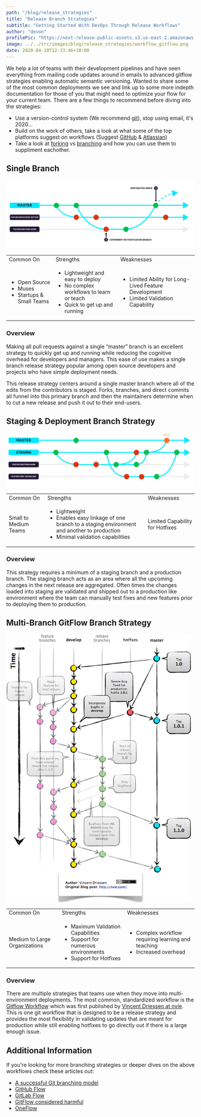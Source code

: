 ```yaml
---
path: "/blog/release_strategies"
title: "Release Branch Strategies"
subtitle: "Getting Started With DevOps Through Release Workflows"
author: "devon"
profilePic: "https://next-release-public-assets.s3.us-east-2.amazonaws.com/devon_profile_pic.png"
image: ../../src/images/blog/release_strategies/workflow_gitflow.png
date: 2020-04-10T12:33:46+10:00
---
```


We help a lot of teams with their development pipelines and have seen everything from mailing
code updates around in emails to advanced gitflow strategies enabling automatic semantic versioning.
Wanted to share some of the most common deployments we see and link up to some more indepth documentation
for those of you that might need to optimize your flow for your current team. There are a few things to
recommend before diving into the strategies:

-   Use a version-control system (We recommend [git](https://git-scm.com/)), stop using email, it's 2020...
-   Build on the work of others, take a look at what some of the top platforms suggest on
    workflows (Suggest [GitHub](https://help.github.com/en/github/collaborating-with-issues-and-pull-requests/github-flow) & [Atlassian](https://www.atlassian.com/git/tutorials/comparing-workflows))
-   Take a look at [forking](https://www.atlassian.com/git/tutorials/comparing-workflows/forking-workflow) vs [branching](https://git-scm.com/book/en/v2/Git-Branching-Branching-Workflows) and how you can use them to suppliment eachother.

## Single Branch

![Single Branch Workflow](../../src/images/blog/release_strategies/workflow_single_branch.png)

<table>
<tr>
  <td>Common On</td>
  <td>Strengths</td>
  <td>Weaknesses</td>
</tr>
<tr>
  <td>
    <ul>
      <li>Open Source</li>
      <li>Muses</li>
      <li>Startups & Small Teams</li>
    </ul>
  </td>
  <td>
    <ul>
      <li>Lightweight and easy to deploy</li>
      <li>No complex workflows to learn or teach</li>
      <li>Quick to get up and running</li>
    </ul>
  </td>
  <td>
    <ul>
      <li>Limited Ability for Long-Lived Feature Development</li>
      <li>Limited Validation Capability</li>
    </ul>
  </td>
</tr>
</table>

### Overview

Making all pull requests against a single “master” branch is an excellent strategy to
quickly get up and running while reducing the cognitive overhead for developers and
managers. This ease of use makes a single branch release strategy popular among open
source developers and projects who have simple deployment needs.

This release strategy centers around a single master branch where all of the edits from
the contributors is staged. Forks, branches, and direct commits all funnel into this
primary branch and then the maintainers determine when to cut a new release and push
it out to their end-users.

## Staging & Deployment Branch Strategy

![Staging & Production Branch Workflow](../../src/images/blog/release_strategies/workflow_staging_and_production.png)

<table>
<tr>
  <td>Common On</td>
  <td>Strengths</td>
  <td>Weaknesses</td>
</tr>
<tr>
  <td>Small to Medium Teams</td>
  <td>
    <ul>
      <li>Lightweight</li>
      <li>Enables easy linkage of one branch to a staging environment and another to production</li>
      <li>Minimal validation capabilities</li>
    </ul>
  </td>
  <td>Limited Capability for Hotfixes</td>
</tr>
</table>

### Overview

This strategy requires a minimum of a staging branch and a production branch. The
staging branch acts as an area where all the upcoming changes in the next release
are aggregated. Often times the changes loaded into staging are validated and shipped
out to a production like environment where the team can manually test fixes and new
features prior to deploying them to production.

## Multi-Branch GitFlow Branch Strategy

![GitFlow Workflow](../../src/images/blog/release_strategies/GitFlowHotfixBranch.png)

<table>
<tr>
  <td>Common On</td>
  <td>Strengths</td>
  <td>Weaknesses</td>
</tr>
<tr>
  <td>Medium to Large Organizations</td>
  <td>
    <ul>
      <li>Maximum Validation Capabilities</li>
      <li>Support for numerous environments</li>
      <li>Support for Hotfixes</li>
    </ul>
  </td>
  <td>
    <ul>
      <li>Complex workflow requiring learning and teaching</li>
      <li>Increased overhead</li>
    </ul>
  </td>
</tr>
</table>

### Overview

There are multiple strategies that teams use when they move into multi-environment deployments.
The most common, standardized workflow is the [Gitflow Workflow](https://datasift.github.io/gitflow/IntroducingGitFlow.html)
which was first published by [Vincent Driessen at nvie](https://nvie.com/posts/a-successful-git-branching-model/).
This is one git workflow that is designed to be a release
strategy and provides the most flexibility in validating updates that are meant for
production while still enabling hotfixes to go directly out if there is a large enough issue.

## Additional Information

If you're looking for more branching strategies or deeper dives on the above workflows check
these articles out:

-   [A successful Git branching model](https://nvie.com/posts/a-successful-git-branching-model/)
-   [GitHub Flow](http://scottchacon.com/2011/08/31/github-flow.html)
-   [GitLab Flow](https://docs.gitlab.com/ee/topics/gitlab_flow.html)
-   [GitFlow considered harmful](https://www.endoflineblog.com/gitflow-considered-harmful)
-   [OneFlow](https://www.endoflineblog.com/oneflow-a-git-branching-model-and-workflow)

